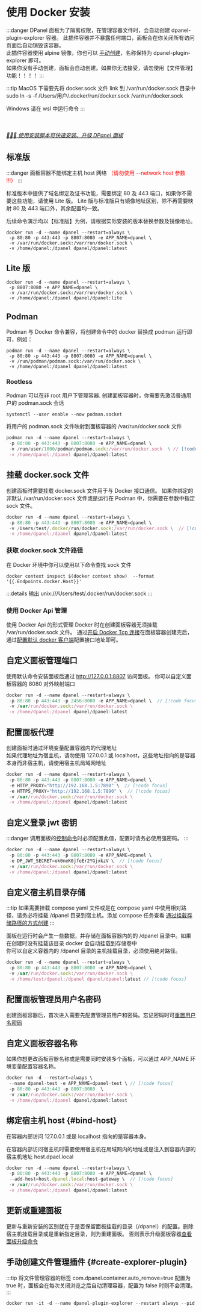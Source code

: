 # 使用 Docker 安装

:::danger 
DPanel 面板为了隔离权限，在管理容器文件时，会自动创建 dpanel-plugin-explorer 容器。
此插件容器并不暴露任何端口，面板会在你关闭所有访问页面后自动销毁该容器。\
此插件容器使用 alpine 镜像，你也可以 [手动创建](/install/docker#create-explorer-plugin)，名称保持为 dpanel-plugin-explorer 即可。\
如果你没有手动创建，面板会自动创建。如果你无法接受，请勿使用【文件管理】功能！！！！ 
:::

:::tip
MacOS 下需要先将 docker.sock 文件 link 到 /var/run/docker.sock 目录中 \
sudo ln -s -f /Users/用户/.docker/run/docker.sock /var/run/docker.sock 

Windows 请在 wsl 中运行命令
:::

<br />

###### [:rocket::rocket::rocket: 使用安装脚本可快速安装、升级 DPanel 面板](/install/shell)

<!--@include: ../include/image.md-->

## 标准版

:::danger
面板容器不能绑定主机 host 网络 <span style="color: red">（请勿使用 --network host 参数 !!!）</span>
:::

标准版本中提供了域名绑定及证书功能，需要绑定 80 及 443 端口，如果你不需要这些功能，请使用 Lite 版。
Lite 版与标准版只有镜像地址区别，除不再需要映射 80 及 443 端口外，其余配置均一致。

后续命令演示均以【标准版】为例，请根据实际安装的版本替换参数及镜像地址。

```shell
docker run -d --name dpanel --restart=always \
 -p 80:80 -p 443:443 -p 8807:8080 -e APP_NAME=dpanel \
 -v /var/run/docker.sock:/var/run/docker.sock \
 -v /home/dpanel:/dpanel dpanel/dpanel:latest
```

## Lite 版

```shell
docker run -d --name dpanel --restart=always \
 -p 8807:8080 -e APP_NAME=dpanel \
 -v /var/run/docker.sock:/var/run/docker.sock \
 -v /home/dpanel:/dpanel dpanel/dpanel:lite
 ```

## Podman

Podman 与 Docker 命令兼容，将创建命令中的 docker 替换成 podman 运行即可，例如：

```shell
podman run -d --name dpanel --restart=always \
 -p 80:80 -p 443:443 -p 8807:8080 -e APP_NAME=dpanel \
 -v /run/podman/podman.sock:/var/run/docker.sock \
 -v /home/dpanel:/dpanel dpanel/dpanel:latest
```

### Rootless

Podman 可以在非 root 用户下管理容器. 创建面板容器时，你需要先激活普通用户的 podman.sock 会话

```shell
systemctl --user enable --now podman.socket
```

将用户的 podman.sock 文件映射到面板容器的 /var/run/docker.sock 文件

```js
podman run -d --name dpanel --restart=always \
 -p 80:80 -p 443:443 -p 8807:8080 -e APP_NAME=dpanel \
 -v /run/user/1000/podman/podman.sock:/var/run/docker.sock  \ // [!code focus]
 -v /home/dpanel:/dpanel dpanel/dpanel:latest
```

## 挂载 docker.sock 文件

创建面板时需要挂载 docker.sock 文件用于与 Docker 接口通信。
如果你绑定的非默认 /var/run/docker.sock 文件或是运行在 Podman 中，你需要在参数中指定 sock 文件。

```js
docker run -d --name dpanel --restart=always \
 -p 80:80 -p 443:443 -p 8807:8080 -e APP_NAME=dpanel \
 -v /Users/test/.docker/run/docker.sock:/var/run/docker.sock \  // [!code focus]
 -v /home/dpanel:/dpanel dpanel/dpanel:latest
```

### 获取 docker.sock 文件路径

在 Docker 环境中你可以使用以下命令查找 sock 文件

```shell
docker context inspect $(docker context show)  --format '{{.Endpoints.docker.Host}}'
```

:::details 输出
unix:///Users/test/.docker/run/docker.sock
:::

### 使用 Docker Api 管理

使用 Docker Api 的形式管理 Docker 时在创建面板容器无须挂载 /var/run/docker.sock 文件。
通过[开启 Docker Tcp 连接](/manual/system-env-tcp)在面板容器创建完后，
通过[配置默认 docker 客户端](/manual/system-env#setting-default-env)配置接口地址即可。

## 自定义面板管理端口

使用默认命令安装面板后通过 http://127.0.0.1:8807 访问面板。
你可以自定义面板容器的 8080 对外映射端口

```js
docker run -d --name dpanel --restart=always \
 -p 80:80 -p 443:443 -p 2456:8080 -e APP_NAME=dpanel \  // [!code focus]
 -v /var/run/docker.sock:/var/run/docker.sock \
 -v /home/dpanel:/dpanel dpanel/dpanel:latest
```

## 配置面板代理

创建面板时通过环境变量配置容器内的代理地址 \
如果代理地址为宿主机，请勿使用 127.0.0.1 或 localhost，这些地址指向的是容器本身而非宿主机，请使用宿主机局域网地址

```js
docker run -d --name dpanel --restart=always \
 -p 80:80 -p 443:443 -p 8807:8080 -e APP_NAME=dpanel \ 
 -e HTTP_PROXY="http://192.168.1.5:7890" \  // [!code focus] 
 -e HTTPS_PROXY="http://192.168.1.5:7890" \  // [!code focus] 
 -v /var/run/docker.sock:/var/run/docker.sock \
 -v /home/dpanel:/dpanel dpanel/dpanel:latest
```

## 自定义登录 jwt 密钥

:::danger
调用面板的[控制命令](/install/ctrl)时必须配置此值，配置时请务必使用强密码。
:::

```js
docker run -d --name dpanel --restart=always \
 -p 80:80 -p 443:443 -p 8807:8080 -e APP_NAME=dpanel \ 
 -e DP_JWT_SECRET=ok0neK0jfeEr2YGjxkzV \  // [!code focus] 
 -v /var/run/docker.sock:/var/run/docker.sock \
 -v /home/dpanel:/dpanel dpanel/dpanel:latest
```

## 自定义宿主机目录存储

:::tip
如果需要挂载 compose yaml 文件或是在 compose yaml 中使用相对路径，请务必将挂载 /dpanel 目录到宿主机。添加 compose 任务查看 [通过挂载存储路径的方式创建](/manual/compose-create#mount)
:::

面板在运行时会产生一些数据，并存储在面板容器内的的 /dpanel 目录中。如果在创建时没有挂载该目录 docker 会自动挂载到存储卷中 \
你可以自定义容器内的 /dpanel 目录的主机挂载目录，必须使用绝对路径。


```js
docker run -d --name dpanel --restart=always \
 -p 80:80 -p 443:443 -p 8807:8080 -e APP_NAME=dpanel \ 
 -v /var/run/docker.sock:/var/run/docker.sock \
 -v /home/test/dpanel:/dpanel dpanel/dpanel:latest // [!code focus] 
```

## 配置面板管理员用户名密码

创建面板容器后，首次进入需要先配置管理员用户和密码。忘记密码时可[重置用户名密码](/install/ctrl#重置管理员用户)


## 自定义面板容器名称

如果你想更改面板容器名称或是需要同时安装多个面板，可以通过 APP_NAME 环境变量配置容器名称。

```js
docker run -d --restart=always \ 
 --name dpanel-test -e APP_NAME=dpanel-test \ // [!code focus] 
 -p 80:80 -p 443:443 -p 8807:8080  \
 -v /var/run/docker.sock:/var/run/docker.sock \
 -v /home/dpanel:/dpanel dpanel/dpanel:latest
```

## 绑定宿主机 host {#bind-host}

在容器内部访问 127.0.0.1 或是 localhost 指向的是容器本身。

在容器内部访问宿主机时需要使用宿主机在局域网内的地址或是注入到容器内部的宿主机地址 host.dpael.local

```js
docker run -d --name dpanel --restart=always \
 -p 80:80 -p 443:443 -p 8807:8080 -e APP_NAME=dpanel \ 
 --add-host=host.dpanel.local:host-gateway \  // [!code focus] 
 -v /var/run/docker.sock:/var/run/docker.sock \
 -v /home/dpanel:/dpanel dpanel/dpanel:latest
```

## 更新或重建面板

更新与重新安装的区别就在于是否保留面板挂载的目录（/dpanel）的配置。删除宿主机挂载目录或是重新指定目录，则为重建面板。
否则表示升级面板容器[查看面板升级命令](/manual/system-dpanel-upgrade)

## 手动创建文件管理插件 {#create-explorer-plugin}

:::tip
将文件管理容器的标签 com.dpanel.container.auto_remove=true 配置为 true 时，面板会在每次关闭浏览之后自动清理容器，配置为 false 时则不会清理。
:::

```js
docker run -it -d --name dpanel-plugin-explorer --restart always --pid host --label com.dpanel.container.title="dpanel 文件管理助手" --label com.dpanel.container.auto_remove=false alpine
```
